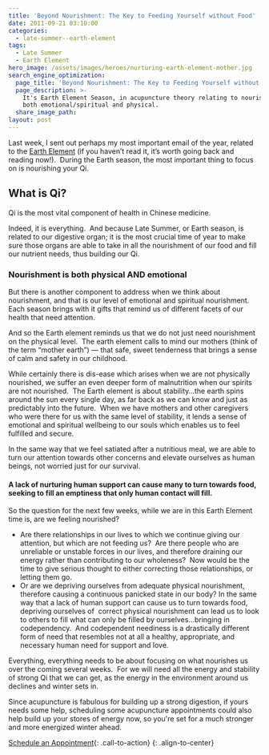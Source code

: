 ```yaml
---
title: 'Beyond Nourishment: The Key to Feeding Yourself without Food'
date: 2011-09-21 03:10:00
categories:
  - late-summer--earth-element
tags:
  - Late Summer
  - Earth Element
hero_image: /assets/images/heroes/nurturing-earth-element-mother.jpg
search_engine_optimization:
  page_title: 'Beyond Nourishment: The Key to Feeding Yourself without Food'
  page_description: >-
    It's Earth Element Season, in acupuncture theory relating to nourishment,
    both emotional/spiritual and physical.
  share_image_path:
layout: post
---
```


Last week, I sent out perhaps my most important email of the year, related to the [Earth Element](/2011/09/07/out-of-the-fire-and-deep-into-earth-use-earths-bounty-to-build-up-your-qi-as-we-head-into-earth-element-season/) (if you haven’t read it, it’s worth going back and reading now!).  During the Earth season, the most important thing to focus on is nourishing your Qi.

## What is Qi?

Qi is the most vital component of health in Chinese medicine.

Indeed, it is everything.  And because Late Summer, or Earth season, is related to our digestive organ; it is the most crucial time of year to make sure those organs are able to take in all the nourishment of our food and fill our nutrient needs, thus building our Qi.

### Nourishment is both physical AND emotional

But there is another component to address when we think about nourishment, and that is our level of emotional and spiritual nourishment.  Each season brings with it gifts that remind us of different facets of our health that need attention. 

And so the Earth element reminds us that we do not just need nourishment on the physical level.  The earth element calls to mind our mothers (think of the term “mother earth”) — that safe, sweet tenderness that brings a sense of calm and safety in our childhood.

While certainly there is dis-ease which arises when we are not physically nourished, we suffer an even deeper form of malnutrition when our spirits are not nourished.  The Earth element is about stability…the earth spins around the sun every single day, as far back as we can know and just as predictably into the future.  When we have mothers and other caregivers who were there for us with the same level of stability, it lends a sense of emotional and spiritual wellbeing to our souls which enables us to feel fulfilled and secure. 

In the same way that we feel satiated after a nutritious meal, we are able to turn our attention towards other concerns and elevate ourselves as human beings, not worried just for our survival.

#### A lack of nurturing human support can cause many to turn towards food, seeking to fill an emptiness that only human contact will fill.

So the question for the next few weeks, while we are in this Earth Element time is, are we feeling nourished? 

* Are there relationships in our lives to which we continue giving our attention, but which are not feeding us?  Are there people who are unreliable or unstable forces in our lives, and therefore draining our energy rather than contributing to our wholeness?  Now would be the time to give serious thought to either correcting those relationships, or letting them go.
* Or are we depriving ourselves from adequate physical nourishment, therefore causing a continuous panicked state in our body? In the same way that a lack of human support can cause us to turn towards food, depriving ourselves of  correct physical nourishment can lead us to look to others to fill what can only be filled by ourselves…bringing in codependency.  And codependent neediness is a drastically different form of need that resembles not at all a healthy, appropriate, and necessary human need for support and love.

Everything, everything needs to be about focusing on what nourishes us over the coming several weeks.  For we will need all the energy and stability of strong Qi that we can get, as the energy in the environment around us declines and winter sets in.

Since acupuncture is fabulous for building up a strong digestion, if yours needs some help, scheduling some acupuncture appointments could also help build up your stores of energy now, so you're set for a much stronger and more energized winter ahead.

[Schedule an Appointment](/make-an-appointment/){: .call-to-action}
{: .align-to-center}
